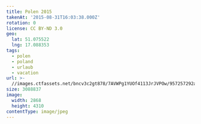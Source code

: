 ```yaml
---
title: Polen 2015
takenAt: '2015-08-31T16:03:38.000Z'
rotation: 0
license: CC BY-ND 3.0
geo:
  lat: 51.075522
  lng: 17.088353
tags:
  - polen
  - poland
  - urlaub
  - vacation
url: >-
  //images.ctfassets.net/bncv3c2gt878/7AVWPg1YUOf4113JrJVPOw/957257292a81072e87a313a85ef178e3/polen-2015_25862496791_o
size: 3088837
image:
  width: 2868
  height: 4310
contentType: image/jpeg
---
```


